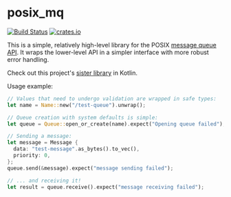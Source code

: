 posix_mq
========

[![Build Status](https://travis-ci.org/aprilabank/posix_mq.rs.svg?branch=master)](https://travis-ci.org/aprilabank/posix_mq.rs)
[![crates.io](https://img.shields.io/crates/v/posix_mq.svg)](https://crates.io/crates/posix_mq)

This is a simple, relatively high-level library for the POSIX [message queue API][]. It wraps the lower-level API in a
simpler interface with more robust error handling.

Check out this project's [sister library][] in Kotlin.

Usage example:

```rust
// Values that need to undergo validation are wrapped in safe types:
let name = Name::new("/test-queue").unwrap();

// Queue creation with system defaults is simple:
let queue = Queue::open_or_create(name).expect("Opening queue failed");

// Sending a message:
let message = Message {
  data: "test-message".as_bytes().to_vec(),
  priority: 0,
};
queue.send(&message).expect("message sending failed");

// ... and receiving it!
let result = queue.receive().expect("message receiving failed");
```

[message queue API]: https://linux.die.net/man/7/mq_overview
[sister library]: https://github.com/aprilabank/posix_mq.kt
